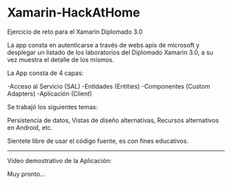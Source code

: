 # Xamarin-HackAtHome
Ejercicio de reto para el Xamarin Diplomado 3.0 

La app consta en autenticarse a través de webs apis de microsoft y desplegar un listado de los laboratorios del Diplomado Xamarin 3.0, a su vez muestra el detalle de los mismos. 

La App consta de 4 capas:

-Acceso al Servicio (SAL)
-Entidades (Entities)
-Componentes (Custom Adapters)
-Aplicación (Client)

Se trabajó los siguientes temas: 

Persistencia de datos, Vistas de diseño alternativas, Recursos alternativos en Android, etc.

Sientete libre de usar el código fuente, es con fines educativos.

-----------------------------------------------------------

Video demostrativo de la Aplicación:

Muy pronto...
